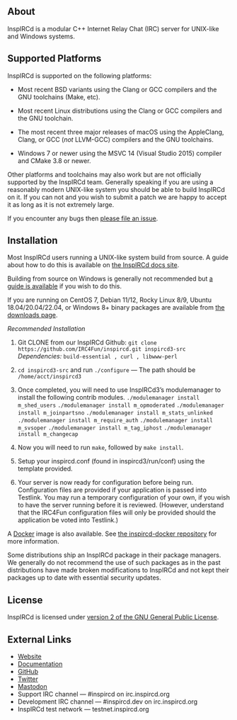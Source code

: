 ## About

InspIRCd is a modular C++ Internet Relay Chat (IRC) server for UNIX-like and Windows systems.

## Supported Platforms

InspIRCd is supported on the following platforms:

- Most recent BSD variants using the Clang or GCC compilers and the GNU toolchains (Make, etc).

- Most recent Linux distributions using the Clang or GCC compilers and the GNU toolchain.

- The most recent three major releases of macOS using the AppleClang, Clang, or GCC (*not* LLVM-GCC) compilers and the GNU toolchains.

- Windows 7 or newer using the MSVC 14 (Visual Studio 2015) compiler and CMake 3.8 or newer.

Other platforms and toolchains may also work but are not officially supported by the InspIRCd team. Generally speaking if you are using a reasonably modern UNIX-like system you should be able to build InspIRCd on it. If you can not and you wish to submit a patch we are happy to accept it as long as it is not extremely large.

If you encounter any bugs then [please file an issue](https://github.com/inspircd/inspircd/issues/new/choose).

## Installation

Most InspIRCd users running a UNIX-like system build from source. A guide about how to do this is available on [the InspIRCd docs site](https://docs.inspircd.org/3/installation/source).

Building from source on Windows is generally not recommended but [a guide is available](https://github.com/inspircd/inspircd/blob/master/win/README.txt) if you wish to do this.

If you are running on CentOS 7, Debian 11/12, Rocky Linux 8/9, Ubuntu 18.04/20.04/22.04, or Windows 8+ binary packages are available from [the downloads page](https://github.com/inspircd/inspircd/releases/latest).

*Recommended Installation*

  1.  Git CLONE from our InspIRCd Github: `git clone https://github.com/IRC4Fun/inspircd.git inspircd3-src`
        *Dependencies:* `build-essential , curl , libwww-perl`
  2.  `cd inspircd3-src` and run `./configure` — The path should be `/home/acct/inspircd3`
  3.  Once completed, you will need to use InspIRCd3’s modulemanager to install the following contrib modules.
        `./modulemanager install m_shed_users`
        `./modulemanager install m_opmoderated`
        `./modulemanager install m_joinpartsno`
        `./modulemanager install m_stats_unlinked`
        `./modulemanager install m_require_auth`
        `./modulemanager install m_svsoper`
        `./modulemanager install m_tag_iphost`
        `./modulemanager install m_changecap`

  4.  Now you will need to run `make`, followed by `make install`.
  5.  Setup your inspircd.conf (found in inspircd3/run/conf) using the template provided.
  6.  Your server is now ready for configuration before being run.  Configuration files are provided if your application is passed into Testlink.  You may run a temporary configuration of your own, if you wish to have the server running before it is reviewed.  (However, understand that the IRC4Fun configuration files will only be provided should the application be voted into Testlink.)


A [Docker](https://www.docker.com) image is also available. See [the inspircd-docker repository](https://github.com/inspircd/inspircd-docker) for more information.

Some distributions ship an InspIRCd package in their package managers. We generally do not recommend the use of such packages as in the past distributions have made broken modifications to InspIRCd and not kept their packages up to date with essential security updates.

## License

InspIRCd is licensed under [version 2 of the GNU General Public License](https://docs.inspircd.org/license).

## External Links

* [Website](https://www.inspircd.org)
* [Documentation](https://docs.inspircd.org)
* [GitHub](https://github.com/inspircd)
* [Twitter](https://twitter.com/inspircdteam)
* [Mastodon](https://fosstodon.org/@inspircd)
* Support IRC channel &mdash; \#inspircd on irc.inspircd.org
* Development IRC channel &mdash; \#inspircd.dev on irc.inspircd.org
* InspIRCd test network &mdash; testnet.inspircd.org
